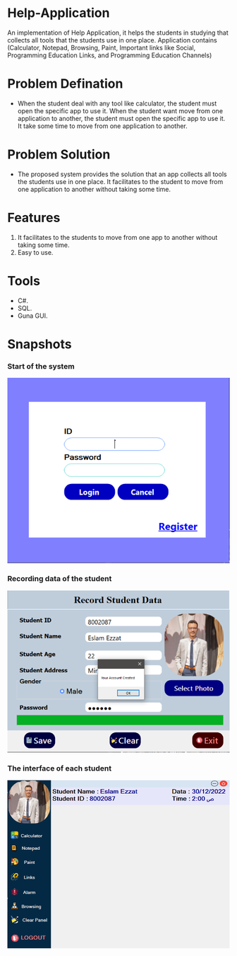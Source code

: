 # Help-Application
An implementation of Help Application, it helps the students in studying that collects all tools that the students use in one place. Application contains (Calculator, Notepad, Browsing, Paint, Important links like Social, Programming Education Links, and Programming Education Channels)

# Problem Defination 
- When the student deal with any tool like calculator, the student must open the specific app to use it. When the student want move from one application to another, the student must open the specific app to use it. It take some time to move from one application to another.

# Problem Solution
- The proposed system provides the solution that an app collects all tools the students use in one place. It facilitates to the student to move from one application to another without taking some time.

# Features
1. It facilitates to the students to move from one app to another without taking some time.
2. Easy to use.

# Tools
- C#.
- SQL.
- Guna GUI.

# Snapshots
<h3>Start of the system</h3>
<picture>
<img alt="Start of the system" src="https://github.com/EsEz1/Help-Application/blob/master/Images/Start.png">
</picture>
<h3>Recording data of the student</h3>
<picture>
<img alt="Recording Data" src="https://github.com/EsEz1/Help-Application/blob/master/Images/Record%20Data.png">
</picture>
<h3>The interface of each student</h3>
<picture>
<img alt="Interface" src="https://github.com/EsEz1/Help-Application/blob/master/Images/Interface.png">
</picture>

